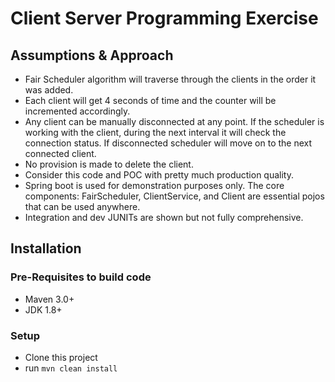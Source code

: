 # Client Server Programming Exercise
## Assumptions & Approach
* Fair Scheduler algorithm will traverse through the clients in the order it was added.
* Each client will get 4 seconds of time and the counter will be incremented accordingly.
* Any client can be manually disconnected at any point. If the scheduler is working with the client, during the next interval it will check the connection status. If disconnected scheduler will move on to the next connected client.
* No provision is made to delete the client.
* Consider this code and POC with pretty much production quality.
* Spring boot is used for demonstration purposes only. The core components: FairScheduler, ClientService, and Client are essential pojos that can be used anywhere.
* Integration and dev JUNITs are shown but not fully comprehensive.


## Installation
### Pre-Requisites to build code
* Maven 3.0+
* JDK 1.8+

### Setup
* Clone this project
* run 
``mvn clean install``
